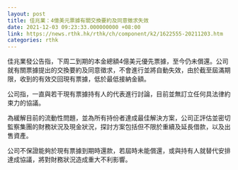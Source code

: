 ```yaml
---
layout: post
title: 佳兆業：4億美元票據有關交換要約及同意徵求失效
date: 2021-12-03 09:23:33.000000000 +08:00
link: https://news.rthk.hk/rthk/ch/component/k2/1622555-20211203.htm
categories: rthk
---
```


佳兆業發公告指，下周二到期的本金總額4億美元優先票據，至今仍未償還。公司就有關票據提出的交換要約及同意徵求，不會進行並將自動失效，由於截至屆滿期限，收到的有效交回現有票據，低於最低接納金額。

公司指，一直與若干現有票據持有人的代表進行討論，目前並無訂立任何具法律約束力的協議。

為緩解目前的流動性問題，並為所有持份者達成最佳解決方案，公司正評估並密切監察集團的財務狀況及現金狀況，探討方案包括但不限於重續及延長借款，以及出售資產。

公司不保證能夠於現有票據到期時還款，若屆時未能償還，或與持有人就替代安排達成協議，將對財務狀況造成重大不利影響。
